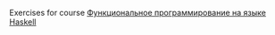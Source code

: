 Exercises for course [Функциональное программирование на языке Haskell](https://stepik.org/course/75/)